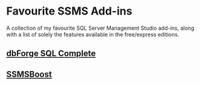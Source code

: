 # Favourite SSMS Add-ins
A collection of my favourite SQL Server Management Studio add-ins, along with a list of solely the features available in the free/express editions.

## [**dbForge SQL Complete**](https://www.devart.com/dbforge/sql/sqlcomplete/)



## [**SSMSBoost**](https://www.ssmsboost.com/)



